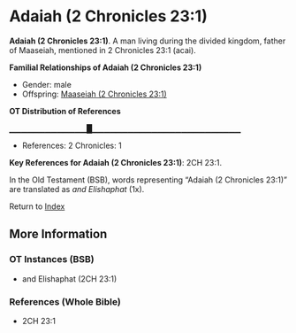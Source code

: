 # Adaiah (2 Chronicles 23:1)
**Adaiah (2 Chronicles 23:1)**. 
A man living during the divided kingdom, father of Maaseiah, mentioned in 2 Chronicles 23:1 (acai). 




**Familial Relationships of Adaiah (2 Chronicles 23:1)**


* Gender: male
* Offspring: [Maaseiah (2 Chronicles 23:1)](Maaseiah.2.md)


**OT Distribution of References**

▁▁▁▁▁▁▁▁▁▁▁▁▁█▁▁▁▁▁▁▁▁▁▁▁▁▁▁▁▁▁▁▁▁▁▁▁▁▁
* References: 2 Chronicles: 1



**Key References for Adaiah (2 Chronicles 23:1)**: 
2CH 23:1. 


In the Old Testament (BSB), words representing “Adaiah (2 Chronicles 23:1)” are translated as 
*and Elishaphat* (1x). 




Return to [Index](00-Index.md)

## More Information

### OT Instances (BSB)

* and Elishaphat (2CH 23:1)



### References (Whole Bible)

* 2CH 23:1



